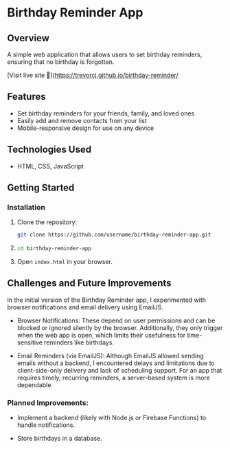 # Birthday Reminder App

## Overview

A simple web application that allows users to set birthday reminders, ensuring that no birthday is forgotten.

[Visit live site 🚀](https://trevorcj.github.io/birthday-reminder/

## Features

- Set birthday reminders for your friends, family, and loved ones
- Easily add and remove contacts from your list
- Mobile-responsive design for use on any device

## Technologies Used

- HTML, CSS, JavaScript

## Getting Started

### Installation

1. Clone the repository:

   ```bash
   git clone https://github.com/username/birthday-reminder-app.git
   ```

2. ```bash
   cd birthday-reminder-app
   ```

3. Open `index.html` in your browser.

## Challenges and Future Improvements

In the initial version of the Birthday Reminder app, I experimented with browser notifications and email delivery using EmailJS.

- Browser Notifications: These depend on user permissions and can be blocked or ignored silently by the browser. Additionally, they only trigger when the web app is open, which limits their usefulness for time-sensitive reminders like birthdays.

- Email Reminders (via EmailJS): Although EmailJS allowed sending emails without a backend, I encountered delays and limitations due to client-side-only delivery and lack of scheduling support. For an app that requires timely, recurring reminders, a server-based system is more dependable.

### Planned Improvements:

- Implement a backend (likely with Node.js or Firebase Functions) to handle notifications.

- Store birthdays in a database.
